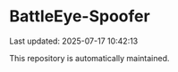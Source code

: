 # BattleEye-Spoofer

Last updated: 2025-07-17 10:42:13

This repository is automatically maintained.
